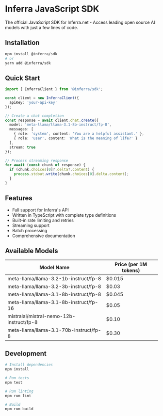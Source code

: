 # Inferra JavaScript SDK

The official JavaScript SDK for Inferra.net - Access leading open source AI models with just a few lines of code.

## Installation

```bash
npm install @inferra/sdk
# or
yarn add @inferra/sdk
```

## Quick Start

```typescript
import { InferraClient } from '@inferra/sdk';

const client = new InferraClient({
  apiKey: 'your-api-key'
});

// Create a chat completion
const response = await client.chat.create({
  model: 'meta-llama/llama-3.1-8b-instruct/fp-8',
  messages: [
    { role: 'system', content: 'You are a helpful assistant.' },
    { role: 'user', content: 'What is the meaning of life?' }
  ],
  stream: true
});

// Process streaming response
for await (const chunk of response) {
  if (chunk.choices[0]?.delta?.content) {
    process.stdout.write(chunk.choices[0].delta.content);
  }
}
```

## Features
- Full support for Inferra's API
- Written in TypeScript with complete type definitions
- Built-in rate limiting and retries
- Streaming support
- Batch processing
- Comprehensive documentation

## Available Models
| Model Name | Price (per 1M tokens) |
|------------|----------------------|
| meta-llama/llama-3.2-1b-instruct/fp-8 | $0.015 |
| meta-llama/llama-3.2-3b-instruct/fp-8 | $0.03 |
| meta-llama/llama-3.1-8b-instruct/fp-8 | $0.045 |
| meta-llama/llama-3.1-8b-instruct/fp-16 | $0.05 |
| mistralai/mistral-nemo-12b-instruct/fp-8 | $0.10 |
| meta-llama/llama-3.1-70b-instruct/fp-8 | $0.30 |

## Development
```bash
# Install dependencies
npm install

# Run tests
npm test

# Run linting
npm run lint

# Build
npm run build
```

